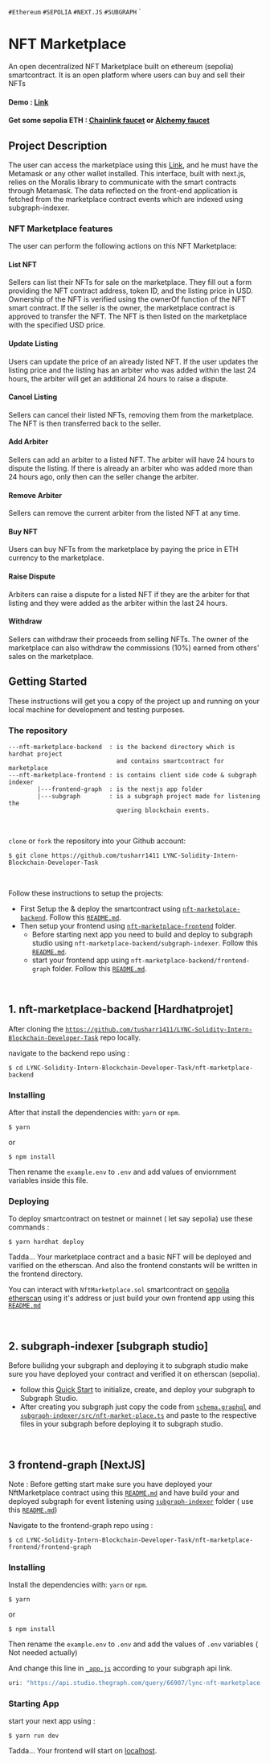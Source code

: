 `#Ethereum` `#SEPOLIA` `#NEXT.JS` `#SUBGRAPH` `

# NFT Marketplace

An open decentralized NFT Marketplace built on ethereum (sepolia) smartcontract. It is an open platform where users can buy and sell their NFTs

#### Demo : [Link](https://nft-marketplace-ethereum.vercel.app/)

#### Get some sepolia ETH : [Chainlink faucet](https://faucets.chain.link/sepolia) or [Alchemy faucet](https://www.alchemy.com/faucets/ethereum-sepolia)


## Project Description
The user can access the marketplace using this [Link](https://nft-marketplace-ethereum.vercel.app/), and he must have the Metamask or any other wallet installed. This interface, built with next.js, relies on the Moralis library to communicate with the smart contracts through Metamask. The data reflected on the front-end application is fetched from the marketplace contract events which are indexed using subgraph-indexer.




### NFT Marketplace features
The user can perform the following actions on this NFT Marketplace:


#### List NFT
Sellers can list their NFTs for sale on the marketplace. They fill out a form providing the NFT contract address, token ID, and the listing price in USD. Ownership of the NFT is verified using the ownerOf function of the NFT smart contract. If the seller is the owner, the marketplace contract is approved to transfer the NFT. The NFT is then listed on the marketplace with the specified USD price.

#### Update Listing
Users can update the price of an already listed NFT. If the user updates the listing price and the listing has an arbiter who was added within the last 24 hours, the arbiter will get an additional 24 hours to raise a dispute.

#### Cancel Listing
Sellers can cancel their listed NFTs, removing them from the marketplace. The NFT is then transferred back to the seller.

#### Add Arbiter
Sellers can add an arbiter to a listed NFT. The arbiter will have 24 hours to dispute the listing. If there is already an arbiter who was added more than 24 hours ago, only then can the seller change the arbiter.

#### Remove Arbiter
Sellers can remove the current arbiter from the listed NFT at any time.

#### Buy NFT
Users can buy NFTs from the marketplace by paying the price in ETH currency to the marketplace.

#### Raise Dispute
Arbiters can raise a dispute for a listed NFT if they are the arbiter for that listing and they were added as the arbiter within the last 24 hours.

#### Withdraw
Sellers can withdraw their proceeds from selling NFTs. The owner of the marketplace can also withdraw the commissions (10%) earned from others' sales on the marketplace.




## Getting Started

These instructions will get you a copy of the project up and running on your local machine for development and testing purposes.


### The repository


```
---nft-marketplace-backend  : is the backend directory which is hardhat project 
                              and contains smartcontract for marketplace
---nft-marketplace-frontend : is contains client side code & subgraph indexer
        |---frontend-graph  : is the nextjs app folder
        |---subgraph        : is a subgraph project made for listening the 
                              quering blockchain events.
```

<br>

 `clone` or `fork` the repository into your Github account:


```
$ git clone https://github.com/tusharr1411 LYNC-Solidity-Intern-Blockchain-Developer-Task
```

<br>

Follow these instructions to setup the projects:
* First Setup the & deploy the smartcontract using  [`nft-marketplace-backend`](https://github.com/tusharr1411/LYNC-Solidity-Intern-Blockchain-Developer-Task/tree/main/nft-marketplace-backend). Follow this [`README.md`](https://github.com/tusharr1411/LYNC-Solidity-Intern-Blockchain-Developer-Task/blob/main/nft-marketplace-backend/README.md ).
* Then setup your frontend using [`nft-marketplace-frontend`](https://github.com/tusharr1411/LYNC-Solidity-Intern-Blockchain-Developer-Task/tree/main/nft-marketplace-frontend) folder.
    * Before starting next app you need to build and deploy to subgraph studio using `nft-marketplace-backend/subgraph-indexer`. Follow this [`README.md`](https://github.com/tusharr1411/LYNC-Solidity-Intern-Blockchain-Developer-Task/blob/main/nft-marketplace-frontend/subgraph-indexer/README.md ).
    * start your frontend app using `nft-marketplace-backend/frontend-graph` folder. Follow this [`README.md`](https://github.com/tusharr1411/LYNC-Solidity-Intern-Blockchain-Developer-Task/blob/main/nft-marketplace-frontend/frontend-graph/README.md).

<br>













## 1. nft-marketplace-backend [Hardhatprojet]


After cloning the [`https://github.com/tusharr1411/LYNC-Solidity-Intern-Blockchain-Developer-Task`](https://github.com/tusharr1411/LYNC-Solidity-Intern-Blockchain-Developer-Task) repo locally.

navigate to the backend repo using : 

```
$ cd LYNC-Solidity-Intern-Blockchain-Developer-Task/nft-marketplace-backend
```


### Installing

After that install the dependencies with:  `yarn` or `npm`.

```
$ yarn
```
or 
```
$ npm install
```

Then rename the `example.env` to `.env` and add values of enviornment variables inside this file.

### Deploying

To deploy smartcontract on testnet or mainnet ( let say sepolia) use these commands :

```
$ yarn hardhat deploy
```

Tadda... Your marketplace contract and a basic NFT will be deployed and varified on the etherscan. And also the frontend constants will be written in the frontend directory.

You can interact with `NftMarketplace.sol` smartcontract on [sepolia etherscan](https://sepolia.etherscan.io/) using it's address or just build your own frontend app using this [`README.md`](https://github.com/tusharr1411/LYNC-Solidity-Intern-Blockchain-Developer-Task/blob/main/nft-marketplace-frontend/frontend-graph/README.md)







<br>







## 2. subgraph-indexer [subgraph studio]



Before builidng your subgraph and deploying it to subgraph studio make sure you have deployed your contract and verified it on etherscan (sepolia). 



* follow this [Quick Start](https://thegraph.com/docs/en/quick-start/) to initialize, create, and deploy your subgraph to Subgraph Studio.
* After creating you subgraph just copy the code from [`schema.graphql`](https://github.com/tusharr1411/LYNC-Solidity-Intern-Blockchain-Developer-Task?tab=readme-ov-file) and [`subgraph-indexer/src/nft-market-place.ts`](https://github.com/tusharr1411/LYNC-Solidity-Intern-Blockchain-Developer-Task/blob/main/nft-marketplace-frontend/subgraph-indexer/src/nft-market-place.ts) and paste to the respective files in your subgraph before deploying it to subgraph studio.

<br>











## 3 frontend-graph  [NextJS]


Note : Before getting start make sure you have deployed your NftMarketplace contract using this [`README.md`](https://github.com/tusharr1411/LYNC-Solidity-Intern-Blockchain-Developer-Task/blob/main/nft-marketplace-backend/README.md) and have build your and deployed subgraph for event listening using [`subgraph-indexer`](https://github.com/tusharr1411/LYNC-Solidity-Intern-Blockchain-Developer-Task/tree/main/nft-marketplace-frontend/subgraph-indexer) folder ( use this [`README.md`](https://github.com/tusharr1411/LYNC-Solidity-Intern-Blockchain-Developer-Task/blob/main/nft-marketplace-frontend/subgraph-indexer/README.md))




Navigate to the frontend-graph repo using : 

```
$ cd LYNC-Solidity-Intern-Blockchain-Developer-Task/nft-marketplace-frontend/frontend-graph
```


### Installing

Install the dependencies with:  `yarn` or `npm`.

```
$ yarn
```
or 
```
$ npm install
```

Then rename the `example.env` to `.env` and add the values of `.env` variables ( Not needed actually)

And change this line in [`_app.js`](https://github.com/tusharr1411/LYNC-Solidity-Intern-Blockchain-Developer-Task/blob/2302b4e01a0b52734bb8191b455c5ca57437d502/nft-marketplace-frontend/frontend-graph/pages/_app.js#L10) according to your subgraph api link.

```js
uri: "https://api.studio.thegraph.com/query/66907/lync-nft-marketplace-2024/version/latest",
```

### Starting App

start your next app using :

```
$ yarn run dev
```

Tadda... Your frontend will start on [localhost](http://localhost:3000/).
